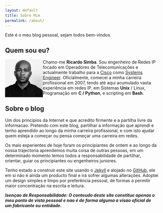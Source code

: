 ```yaml
---
layout: default
title: Sobre Mim
permalink: /about/
---
```


Este é o meu blog pessoal, sejam todos bem-vindos.

## Quem sou eu?


<img src="/assets/rs.jpg" align=left>

Chamo-me **Ricardo Simba**. Sou engenheiro de Redes IP focado em Operadores de Telecomunicações e actualmente trabalho para a [Cisco](https://www.cisco.com/) como [Systems Engineer](https://www.youtube.com/watch?v=vq5kqGbxBB4). Oficialmente, comecei a minha carreira profissional em 2007, tendo até aqui acumulado vasta experiência em redes IP, em Sistemas **Unix** / Linux, Programação em **C / Python**, e scripting em **Bash**.



## Sobre o blog

Um dos principios da Internet e que acredito firmente e a partilha livre da informacao. Pretendo com este blog, partilhar a informação que aprendi e tenho aprendido ao longo da minha carreira profissional, e com isto ajudar quem esteja a começar ou pensa começar uma carreira em redes.

Os mais experientes de hoje foram os principiantes de ontem e ao longo da nossa trajectoria aprendemos muita coisa de outras pessoas, em um determinado momento temos todos a responsabilidade de partilhar, orientar, guiar os principiantes ou engenheiros juniores.

Tenho estado a construir este site usando o [Jekyll](https://jekyllrb.com/) e alojado no [GitHub](https://github.com/), ele em si não é ainda um producto final e irá sofrer algumas alterações. Adoptei um design simples e limpo por preferência pessoal, de formas a permitir maior concentração na escrita e leitura.


***Isençao de Responsabilidade: O conteudo deste site constitue apenas o meu ponto de vista pessoal e nao é de forma alguma a visao oficial de um fabricante ou entidade.***
